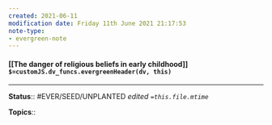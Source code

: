 ```yaml
---
created: 2021-06-11
modification date: Friday 11th June 2021 21:17:53
note-type:
- evergreen-note
---
```


#### [[The danger of religious beliefs in early childhood]] `$=customJS.dv_funcs.evergreenHeader(dv, this)`



---
**Status**:: #EVER/SEED/UNPLANTED 
*edited `=this.file.mtime`*

**Topics**:: 
	
